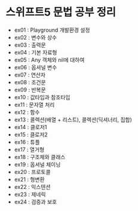 # 스위프트5 문법 공부 정리
- ex01 : Playground 개발환경 설정
- ex02 : 변수와 상수
- ex03 : 출력문
- ex04 : 기본 자료형
- ex05 : Any 객체와 nil에 대하여
- ex06 : 옵셔널 변수
- ex07 : 연산자
- ex08 : 조건문
- ex09 : 반복문
- ex10 : 값타입과 참조타입
- ex11 : 문자열 처리
- ex12 : 함수
- ex13 : 콜렉션(배열 + 리스트), 콜렉션(딕셔너리, 집합)
- ex14 : 클로저1
- ex15 : 클로저2
- ex16 : 튜플
- ex17 : 열거형
- ex18 : 구조체와 클래스
- ex19 : 옵셔널 체이닝
- ex20 : 프로토콜
- ex21 : 형변환
- ex22 : 익스텐션
- ex23 : 제네릭
- ex24 : 검증과 보호
